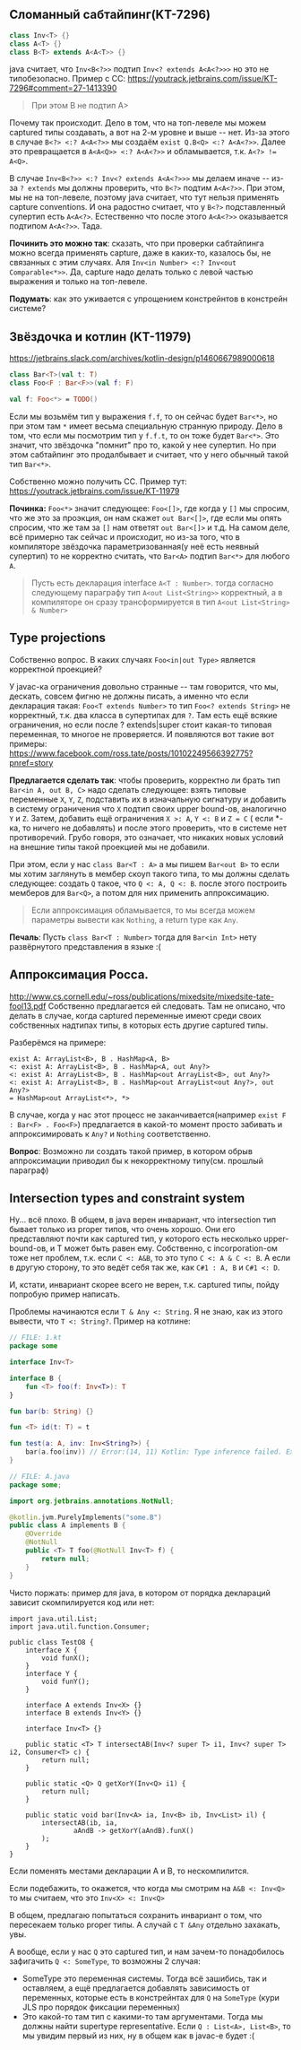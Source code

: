 ## Сломанный сабтайпинг(KT-7296)
```java
class Inv<T> {}
class A<T> {}
class B<T> extends A<A<T>> {}
```

java считает, что `Inv<B<?>>` подтип `Inv<? extends A<A<?>>>` но это не типобезопасно.
Пример с CC: https://youtrack.jetbrains.com/issue/KT-7296#comment=27-1413390

>  При этом B<?> не подтип A<A<?>>

Почему так происходит. Дело в том, что на топ-левеле мы можем captured типы создавать, а вот на 2-м уровне и выше -- нет.
Из-за этого в случае `B<?> <:? A<A<?>>` мы создаём `exist Q.B<Q> <:? A<A<?>>`. Далее это превращается в `A<A<Q>> <:? A<A<?>>` 
и обламывается, т.к. `A<?> != A<Q>`.

В случае `Inv<B<?>> <:? Inv<? extends A<A<?>>>` мы делаем иначе -- из-за `? extends` мы должны проверить, что
`B<?>` подтим `A<A<?>>`. При этом, мы не на топ-левеле, поэтому java считает, что тут нельзя применять capture conventions.
И она радостно считает, что у `B<?>` подставленный супертип есть `A<A<?>`. Естественно что после этого `A<A<?>>` оказывается
подтипом `A<A<?>>`. Тада.

**Починить это можно так**: сказать, что при проверки сабтайпинга можно всегда применять capture, 
даже в каких-то, казалось бы, не связанных с этим случаях. Аля `Inv<in Number> <:? Inv<out Comparable<*>>`.
Да, capture надо делать только с левой частью выражения и только на топ-левеле.

**Подумать**: как это уживается с упрощением констрейнтов в констрейн системе?

## Звёздочка и котлин (KT-11979)

https://jetbrains.slack.com/archives/kotlin-design/p1460667989000618

```kotlin
class Bar<T>(val t: T)
class Foo<F : Bar<F>>(val f: F)

val f: Foo<*> = TODO()
```

Если мы возьмём тип у выражения `f.f`, то он сейчас будет `Bar<*>`, но при этом там `*` имеет весьма специальную
странную природу. Дело в том, что если мы посмотрим тип у `f.f.t`, то он тоже будет `Bar<*>`. Это значит, что звёздочка
"помнит" про то, какой у нее супертип. Но при этом сабтайпинг это продалбывает и считает, что у него обычный такой тип
`Bar<*>`.

Собственно можно получить CC. Пример тут: https://youtrack.jetbrains.com/issue/KT-11979

**Починка:**
`Foo<*>` значит следующее: `Foo<[]>`, где когда у `[]` мы спросим, что же это за проэкция, он нам скажет `out Bar<[]>`, где если мы опять спросим, что  же там за `[]` нам ответят `out Bar<[]>` и т.д. На самом деле, всё примерно так сейчас и происходит, но из-за того, что в компиляторе звёздочка параметризованная(у неё есть неявный супертип) то не корректно считать, что `Bar<A>` подтип `Bar<*>` для любого `A`.

> Пусть есть декларация interface `A<T : Number>`. тогда согласно следующему параграфу
> тип `A<out List<String>>` корректный, а в компиляторе он сразу трансформируется в тип `A<out List<String> & Number>`

## Type projections
Собственно вопрос. В каких случаях `Foo<in|out Type>` является корректной проекцией?

У javac-ка ограничения довольно странные -- там говорится, что мы, дескать, совсем фигню не должны писать, 
а именно что если декларация такая: `Foo<T extends Number>` то тип `Foo<? extends String>` не корректный, 
т.к. два класса в супертипах для `?`. Там есть ещё всякие ограничения, но если после ? extends|super стоит какая-то 
типовая переменная, то многое не проверяется. И появляются вот такие вот примеры: https://www.facebook.com/ross.tate/posts/10102249566392775?pnref=story

**Предлагается сделать так**: чтобы проверить, корректно ли брать тип `Bar<in A, out B, C>` надо сделать следующее: взять типовые переменные `X`, `Y`, `Z`, подставить их в изначальную сигнатуру и добавить в систему ограничения что `X` подтип своих upper bound-ов, аналогично `Y` и `Z`. Затем, добавить ещё ограничения `X >: A`, `Y <: B` и `Z = C` ( если *-ка, то ничего не добавлять) и после этого проверить, что в системе нет противоречий.
Грубо говоря, это означает, что никаких новых условий на внешние типы такой проекцией мы не добавили.

При этом, если у нас `class Bar<T : A>` а мы пишем `Bar<out B>` то если мы хотим заглянуть в мембер скоуп такого типа, 
то мы должны сделать следующее: создать `Q` такое, что `Q <: A, Q <: B`. после этого построить мемберов для `Bar<Q>`, а потом для них применить аппроксимацию.

> Если аппроксимация обламывается, то мы всегда можем параметры вывести как `Nothing`, а return type как `Any`.

**Печаль**: Пусть `class Bar<T : Number>` тогда для `Bar<in Int>` нету развёрнутого представления в языке :(

## Аппроксимация Росса.
http://www.cs.cornell.edu/~ross/publications/mixedsite/mixedsite-tate-fool13.pdf
Собственно предлагается ей следовать. Там не описано, что делать в случае, когда captured переменные имеют среди своих
собственных надтипах типы, в которых есть другие captured типы. 

Разберёмся на примере:
```
exist A: ArrayList<B>, B . HashMap<A, B> 
<: exist A: ArrayList<B>, B . HashMap<A, out Any?>
<: exist A: ArrayList<B>, B . HashMap<out ArrayList<B>, out Any?>
<: exist A: ArrayList<B>, B . HashMap<out ArrayList<out Any?>, out Any?>
= HashMap<out ArrayList<*>, *>
```
В случае, когда у нас этот процесс не заканчивается(например `exist F : Bar<F> . Foo<F>`) предлагается в какой-то 
момент просто забивать и аппроксимировать к `Any?` и `Nothing` соответственно.

**Вопрос**: Возможно ли создать такой пример, в котором обрыв аппроксимации приводил бы к некорректному типу(см. прошлый параграф)

## Intersection types and constraint system

Ну... всё плохо. В общем, в java верен инвариант, что intersection тип бывает только из proper типов, что очень хорошо. Они его представляют почти как captured тип, у которого есть несколько upper-bound-ов, и T может быть равен ему. Собственно, с incorporation-ом тоже нет проблем, т.к. если `C <: A&B`, то это тупо `C <: A & C <: B`. А если в другую сторону, то это ведёт себя так же, как `C#1 : A, B` и  `C#1 <: D`.

И, кстати, инвариант скорее всего не верен, т.к. captured типы, пойду попробую пример написать.

Проблемы начинаются если `T & Any <: String`. Я не знаю, как из этого вывести, что `T <: String?`. Пример на котлине:
```kotlin
// FILE: 1.kt
package some

interface Inv<T>

interface B {
    fun <T> foo(f: Inv<T>): T
}

fun bar(b: String) {}

fun <T> id(t: T) = t

fun test(a: A, inv: Inv<String?>) {
    bar(a.foo(inv)) // Error:(14, 11) Kotlin: Type inference failed. Expected type mismatch: inferred type is String but String was expected
}

// FILE: A.java
package some;

import org.jetbrains.annotations.NotNull;

@kotlin.jvm.PurelyImplements("some.B")
public class A implements B {
    @Override
    @NotNull
    public <T> T foo(@NotNull Inv<T> f) {
        return null;
    }
}
```

Чисто поржать: пример для java, в котором от порядка деклараций зависит скомпилируется код или нет:
```
import java.util.List;
import java.util.function.Consumer;

public class TestO8 {
    interface X {
        void funX();
    }
    interface Y {
        void funY();
    }

    interface A extends Inv<X> {}
    interface B extends Inv<Y> {}

    interface Inv<T> {}

    public static <T> T intersectAB(Inv<? super T> i1, Inv<? super T> i2, Consumer<T> c) {
        return null;
    }

    public static <Q> Q getXorY(Inv<Q> i1) {
        return null;
    }

    public static void bar(Inv<A> ia, Inv<B> ib, Inv<List> il) {
        intersectAB(ib, ia,
                aAndB -> getXorY(aAndB).funX()
        );
    }
}
```
Если поменять местами декларации A и B, то нескомпилится. 

Если подебажить, то окажется, что когда мы смотрим на `A&B <: Inv<Q>` то мы считаем, что это `Inv<X> <: Inv<Q>`

В общем, предлагаю попытаться сохранить инвариант о том, что пересекаем только proper типы. А случай с `T &Any` отдельно захакать, увы.

А вообще, если у нас `Q` это captured тип, и нам зачем-то понадобилось зафигачить `Q <: SomeType`, то возможны 2 случая:
- SomeType это переменная системы. Тогда всё зашибись, так и оставляем, а ещё предлагается добавлять зависимость от переменных, которые есть в констрейнтах для `Q` на `SomeType` (кури JLS про порядок фиксации переменных)
- Это какой-то там тип с какими-то там аргументами. Тогда мы должны найти supertype representative. Если `Q : List<A>, List<B>`, то мы увидим первый из них, ну в общем как в javac-е будет :(
